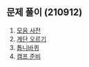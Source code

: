 ## 문제 풀이 (210912)
1. [모음 사전](https://ht.oopy.io/a848618d-3776-49e3-b42c-148751f38f14)
2. [계단 오르기](https://ht.oopy.io/f106a253-c6fa-4879-8081-b865a7826ac9)
3. [톱니바퀴](https://ht.oopy.io/0e9c373c-ad0b-445e-943b-b09f932c7143)
4. [캠프 준비](https://ht.oopy.io/de4dd661-0386-42e2-a7ef-34ed3c7a9ac1)
